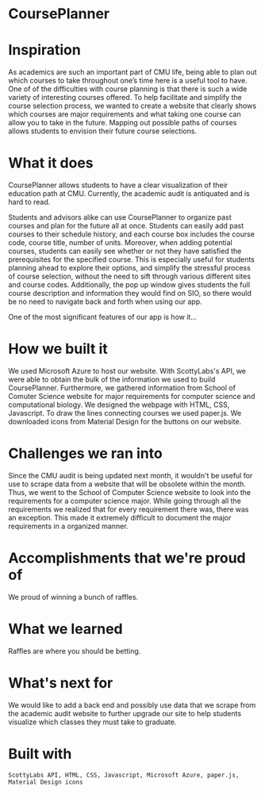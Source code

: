 # CoursePlanner

# Inspiration
As academics are such an important part of CMU life, being able to plan out which courses to take throughout one’s time here is a useful tool to have. One of of the difficulties with course planning is that there is such a wide variety of interesting courses offered. To help facilitate and simplify the course selection process, we wanted to create a website that clearly shows which courses are major requirements and what taking one course can allow you to take in the future. Mapping out possible paths of courses allows students to envision their future course selections. 

# What it does
CoursePlanner allows students to have a clear visualization of their education path at CMU. Currently, the academic audit is antiquated and is hard to read.

Students and advisors alike can use CoursePlanner to organize past courses and plan for the future all at once. Students can easily add past courses to their schedule history, and each course box includes the course code, course title, number of units. Moreover, when adding potential courses, students can easily see whether or not they have satisfied the prerequisites for the specified course. This is especially useful for students planning ahead to explore their options, and simplify the stressful process of course selection, without the need to sift through various different sites and course codes. Additionally, the pop up window gives students the full course description and information they would find on SIO, so there would be no need to navigate back and forth when using our app. 

One of the most significant features of our app is how it...

# How we built it 
We used Microsoft Azure to host our website. With ScottyLabs's API, we were able to obtain the bulk of the information we used to build CoursePlanner. Furthermore, we gathered information from School of Comuter Science website for major requirements for computer science and computational biology. We designed the webpage with HTML, CSS, Javascript. To draw the lines connecting courses we used paper.js. We downloaded icons from Material Design for the buttons on our website.


# Challenges we ran into
Since the CMU audit is being updated next month, it wouldn't be useful for use to scrape data from a website that will be obsolete within the month. Thus, we went to the School of Computer Science website to look into the requirements for a computer science major. While going through all the requirements we realized that for every requirement there was, there was an exception. This made it extremely difficult to document the major requirements in a organized manner.

# Accomplishments that we're proud of
We proud of winning a bunch of raffles. 

# What we learned
Raffles are where you should be betting. 

# What's next for 
We would like to add a back end and possibly use data that we scrape from the academic audit website to further upgrade our site to help students visualize which classes they must take to graduate.

# Built with
```
ScottyLabs API, HTML, CSS, Javascript, Microsoft Azure, paper.js, Material Design icons
```
